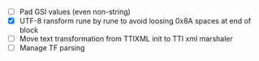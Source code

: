 - [ ] Pad GSI values (even non-string)
- [x] UTF-8 ransform rune by rune to avoid loosing 0x8A spaces at end of block
- [ ] Move text transformation from TTIXML init to TTI xml marshaler
- [ ] Manage TF parsing
